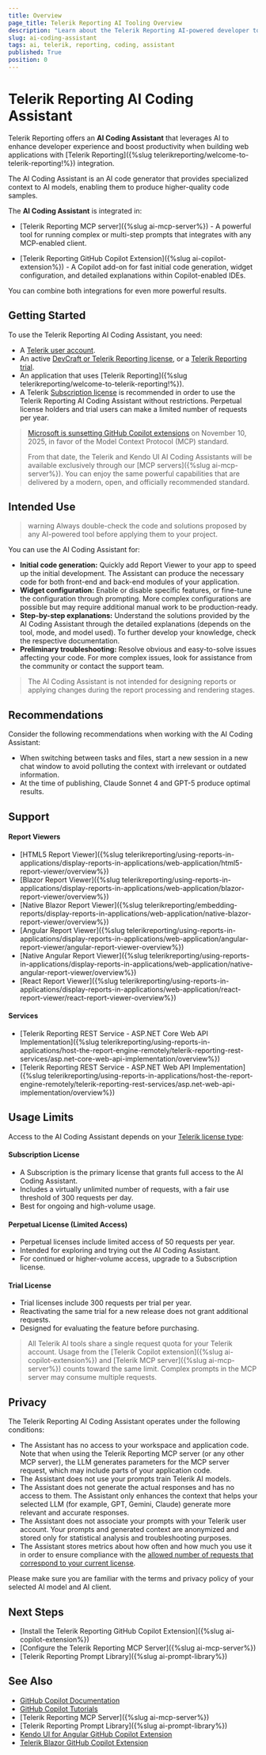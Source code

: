 ```yaml
---
title: Overview
page_title: Telerik Reporting AI Tooling Overview
description: "Learn about the Telerik Reporting AI-powered developer tools that integrate with your IDE or code editor for greater productivity and enhanced developer experience."
slug: ai-coding-assistant
tags: ai, telerik, reporting, coding, assistant
published: True
position: 0
---
```


# Telerik Reporting AI Coding Assistant

Telerik Reporting offers an **AI Coding Assistant** that leverages AI to enhance developer experience and boost productivity when building web applications with [Telerik Reporting]({%slug telerikreporting/welcome-to-telerik-reporting!%}) integration.

The AI Coding Assistant is an AI code generator that provides specialized context to AI models, enabling them to produce higher-quality code samples.

The **AI Coding Assistant** is integrated in:

* [Telerik Reporting MCP server]({%slug ai-mcp-server%}) - A powerful tool for running complex or multi-step prompts that integrates with any MCP-enabled client.

* [Telerik Reporting GitHub Copilot Extension]({%slug ai-copilot-extension%}) - A Copilot add-on for fast initial code generation, widget configuration, and detailed explanations within Copilot-enabled IDEs.

You can combine both integrations for even more powerful results.

## Getting Started

To use the Telerik Reporting AI Coding Assistant, you need:

* A [Telerik user account](https://www.telerik.com/account/).
* An active [DevCraft or Telerik Reporting license](https://www.telerik.com/purchase.aspx?filter=web), or a [Telerik Reporting trial](https://www.telerik.com/reporting).
* An application that uses [Telerik Reporting]({%slug telerikreporting/welcome-to-telerik-reporting!%}).
* A Telerik [Subscription license](https://www.telerik.com/purchase/faq/licensing-purchasing) is recommended in order to use the Telerik Reporting AI Coding Assistant without restrictions. Perpetual license holders and trial users can make a limited number of requests per year.

> [Microsoft is sunsetting GitHub Copilot extensions](https://github.blog/changelog/2025-09-24-deprecate-github-copilot-extensions-github-apps) on November 10, 2025, in favor of the Model Context Protocol (MCP) standard.
>
> From that date, the Telerik and Kendo UI AI Coding Assistants will be available exclusively through our [MCP servers]({%slug ai-mcp-server%}). You can enjoy the same powerful capabilities that are delivered by a modern, open, and officially recommended standard.

## Intended Use

>warning Always double-check the code and solutions proposed by any AI-powered tool before applying them to your project.

You can use the AI Coding Assistant for:

* **Initial code generation:** Quickly add Report Viewer to your app to speed up the initial development. The Assistant can produce the necessary code for both front-end and back-end modules of your application. 
* **Widget configuration:** Enable or disable specific features, or fine-tune the configuration through prompting. More complex configurations are possible but may require additional manual work to be production-ready.
* **Step-by-step explanations:** Understand the solutions provided by the AI Coding Assistant through the detailed explanations (depends on the tool, mode, and model used). To further develop your knowledge, check the respective documentation.
* **Preliminary troubleshooting:** Resolve obvious and easy-to-solve issues affecting your code. For more complex issues, look for assistance from the community or contact the support team.

> The AI Coding Assistant is not intended for designing reports or applying changes during the report processing and rendering stages.

## Recommendations
Consider the following recommendations when working with the AI Coding Assistant:

* When switching between tasks and files, start a new session in a new chat window to avoid polluting the context with irrelevant or outdated information.
* At the time of publishing, Claude Sonnet 4 and GPT-5 produce optimal results.

## Support

#### Report Viewers

- [HTML5 Report Viewer]({%slug telerikreporting/using-reports-in-applications/display-reports-in-applications/web-application/html5-report-viewer/overview%})
- [Blazor Report Viewer]({%slug telerikreporting/using-reports-in-applications/display-reports-in-applications/web-application/blazor-report-viewer/overview%})
- [Native Blazor Report Viewer]({%slug telerikreporting/embedding-reports/display-reports-in-applications/web-application/native-blazor-report-viewer/overview%})
- [Angular Report Viewer]({%slug telerikreporting/using-reports-in-applications/display-reports-in-applications/web-application/angular-report-viewer/angular-report-viewer-overview%})
- [Native Angular Report Viewer]({%slug telerikreporting/using-reports-in-applications/display-reports-in-applications/web-application/native-angular-report-viewer/overview%})
- [React Report Viewer]({%slug telerikreporting/using-reports-in-applications/display-reports-in-applications/web-application/react-report-viewer/react-report-viewer-overview%})

#### Services

- [Telerik Reporting REST Service - ASP.NET Core Web API Implementation]({%slug telerikreporting/using-reports-in-applications/host-the-report-engine-remotely/telerik-reporting-rest-services/asp.net-core-web-api-implementation/overview%})
- [Telerik Reporting REST Service - ASP.NET Web API Implementation]({%slug telerikreporting/using-reports-in-applications/host-the-report-engine-remotely/telerik-reporting-rest-services/asp.net-web-api-implementation/overview%})

## Usage Limits

Access to the AI Coding Assistant depends on your [Telerik license type](https://www.telerik.com/purchase.aspx?filter=web):

#### Subscription License

* A Subscription is the primary license that grants full access to the AI Coding Assistant.
* Includes a virtually unlimited number of requests, with a fair use threshold of 300 requests per day.
* Best for ongoing and high-volume usage.

#### Perpetual License (Limited Access)
* Perpetual licenses include limited access of 50 requests per year.
* Intended for exploring and trying out the AI Coding Assistant.
* For continued or higher-volume access, upgrade to a Subscription license.

#### Trial License
* Trial licenses include 300 requests per trial per year.
* Reactivating the same trial for a new release does not grant additional requests.
* Designed for evaluating the feature before purchasing.

> All Telerik AI tools share a single request quota for your Telerik account. Usage from the [Telerik Copilot extension]({%slug ai-copilot-extension%}) and [Telerik MCP server]({%slug ai-mcp-server%}) counts toward the same limit. Complex prompts in the MCP server may consume multiple requests.

## Privacy

The Telerik Reporting AI Coding Assistant operates under the following conditions:

* The Assistant has no access to your workspace and application code. Note that when using the Telerik Reporting MCP server (or any other MCP server), the LLM generates parameters for the MCP server request, which may include parts of your application code.
* The Assistant does not use your prompts train Telerik AI models.
* The Assistant does not generate the actual responses and has no access to them. The Assistant only enhances the context that helps your selected LLM (for example, GPT, Gemini, Claude) generate more relevant and accurate responses.
* The Assistant does not associate your prompts with your Telerik user account. Your prompts and generated context are anonymized and stored only for statistical analysis and troubleshooting purposes.
* The Assistant stores metrics about how often and how much you use it in order to ensure compliance with the [allowed number of requests that correspond to your current license](#usage-limits).

Please make sure you are familiar with the terms and privacy policy of your selected AI model and AI client.
 
## Next Steps

* [Install the  Telerik Reporting GitHub Copilot Extension]({%slug ai-copilot-extension%})
* [Configure the Telerik Reporting MCP Server]({%slug ai-mcp-server%})
* [Telerik Reporting Prompt Library]({%slug ai-prompt-library%})
 
## See Also

* [GitHub Copilot Documentation](https://docs.github.com/en/copilot)
* [GitHub Copilot Tutorials](https://github.com/features/copilot/tutorials)
* [Telerik Reporting MCP Server]({%slug ai-mcp-server%})
* [Telerik Reporting Prompt Library]({%slug ai-prompt-library%})
* [Kendo UI for Angular GitHub Copilot Extension](https://www.telerik.com/kendo-angular-ui/components/ai-assistant/copilot-extension)
* [Telerik Blazor GitHub Copilot Extension](https://www.telerik.com/blazor-ui/documentation/ai/copilot-extension)

